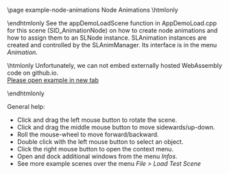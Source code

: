 \page example-node-animations Node Animations
\htmlonly
<style>html{--content-maxwidth:auto}</style>
\endhtmlonly
See the appDemoLoadScene function in AppDemoLoad.cpp for this scene (SID_AnimationNode) 
on how to create node animations and how to assign them to an SLNode instance.
SLAnimation instances are created and controlled by the SLAnimManager. 
Its interface is in the menu *Animation*.

\htmlonly
Unfortunately, we can not embed externally hosted WebAssembly code on github.io.<br>
<a href="https://pallas.ti.bfh.ch/slproject?scene=48" target="_blank">Please open example in new tab</a>
<!--<iframe src="https://pallas.ti.bfh.ch/slproject?scene=48" width="100%" height="640" tabindex="0" style="border: 1px solid gray"></iframe>-->
\endhtmlonly

General help:
<ul>
  <li>Click and drag the left mouse button to rotate the scene.</li>
  <li>Click and drag the middle mouse button to move sidewards/up-down.</li>
  <li>Roll the mouse-wheel to move forward/backward.</li>
  <li>Double click with the left mouse button to select an object.</li>
  <li>Click the right mouse button to open the context menu.</li>
  <li>Open and dock additional windows from the menu <em>Infos</em>.</li>
  <li>See more example scenes over the menu <em>File > Load Test Scene</em></li>
</ul>